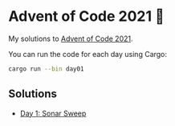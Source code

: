 # Advent of Code 2021 🌟

My solutions to [Advent of Code 2021](https://adventofcode.com/2021).

You can run the code for each day using Cargo:

```bash
cargo run --bin day01
```

## Solutions
- [Day 1: Sonar Sweep](day01)
